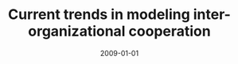 ---
abstract: ''
authors:
- Birgit Hofreiter
- Christian Huemer
date: '2009-01-01'
featured: false
links:
- name: Publik
  url: https://publik.tuwien.ac.at/showentry.php?ID=203795&lang=2
publication_types:
- '2'
publishDate: '2009-01-01'
specifics: null
title: Current trends in modeling inter-organizational cooperation
url_pdf: ''
---